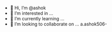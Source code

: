 - 👋 Hi, I’m @ashok
- 👀 I’m interested in ...
- 🌱 I’m currently learning ...
- 💞️ I’m looking to collaborate on ...
  a.ashok506-

<!---
sushmitha480/sushmitha480 is a ✨ special ✨ repository because its `README.md` (this file) appears on your GitHub profile.
You can click the Preview link to take a look at your changes.
--->
